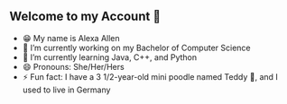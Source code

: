 ## Welcome to my Account 👋

- 😁 My name is Alexa Allen
- 🔭 I’m currently working on my Bachelor of Computer Science
- 🌱 I’m currently learning Java, C++, and Python
- 😄 Pronouns: She/Her/Hers
- ⚡ Fun fact: I have a 3 1/2-year-old mini poodle named Teddy 🐩, and I used to live in Germany
